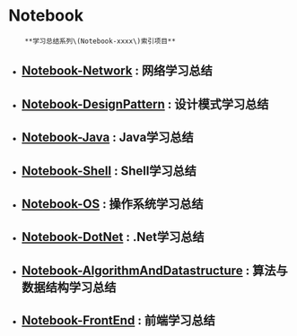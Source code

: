 # Notebook

        **学习总结系列\(Notebook-xxxx\)索引项目**

* ##  [Notebook-Network](https://github.com/dp9u0/Notebook-Network) : 网络学习总结
* ## [Notebook-DesignPattern](https://github.com/dp9u0/Notebook-DesignPattern) : 设计模式学习总结
* ## [Notebook-Java](https://github.com/dp9u0/Notebook-Java) : Java学习总结
* ## [Notebook-Shell](https://github.com/dp9u0/Notebook-Shell) : Shell学习总结
* ## [Notebook-OS](https://github.com/dp9u0/Notebook-OS) : 操作系统学习总结
* ## [Notebook-DotNet](https://github.com/dp9u0/Notebook-DotNet) : .Net学习总结
* ## [Notebook-AlgorithmAndDatastructure](https://github.com/dp9u0/Notebook-AlgorithmAndDatastructure) : 算法与数据结构学习总结
* ## [Notebook-FrontEnd](https://github.com/dp9u0/Notebook-FrontEnd) : 前端学习总结



